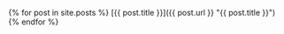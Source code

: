 ---
---
{% for post in site.posts %}
[{{ post.title }}]({{ post.url }} "{{ post.title }}")
{% endfor %}
